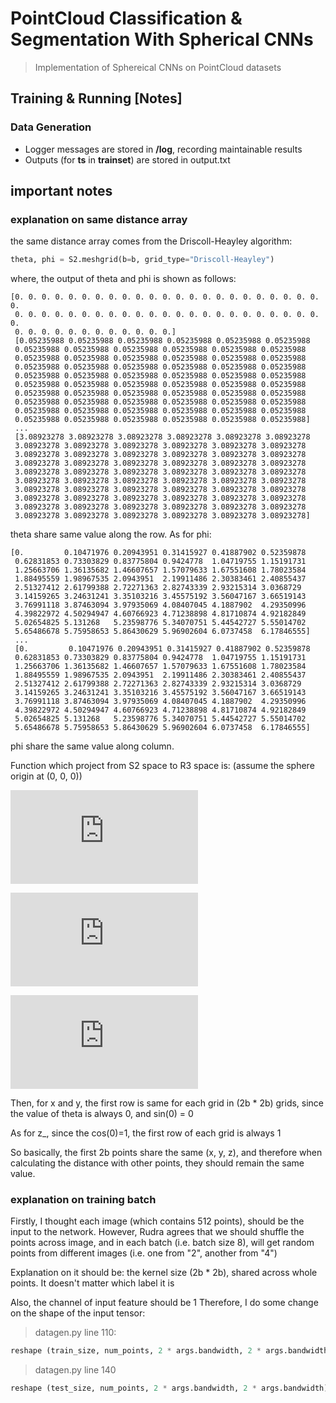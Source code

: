 # PointCloud Classification & Segmentation With Spherical CNNs
> Implementation of Sphereical CNNs on PointCloud datasets

## Training & Running [Notes]
### Data Generation
* Logger messages are stored in **/log**, recording maintainable results
* Outputs (for **ts** in **trainset**) are stored in output.txt

## important notes
### explanation on same distance array
the same distance array comes from the Driscoll-Heayley algorithm: 
```python
theta, phi = S2.meshgrid(b=b, grid_type="Driscoll-Heayley")
```
where, the output of theta and phi is shown as follows:
```
[0. 0. 0. 0. 0. 0. 0. 0. 0. 0. 0. 0. 0. 0. 0. 0. 0. 0. 0. 0. 0. 0. 0. 0.
 0. 0. 0. 0. 0. 0. 0. 0. 0. 0. 0. 0. 0. 0. 0. 0. 0. 0. 0. 0. 0. 0. 0. 0.
 0. 0. 0. 0. 0. 0. 0. 0. 0. 0. 0. 0.]
 [0.05235988 0.05235988 0.05235988 0.05235988 0.05235988 0.05235988
 0.05235988 0.05235988 0.05235988 0.05235988 0.05235988 0.05235988
 0.05235988 0.05235988 0.05235988 0.05235988 0.05235988 0.05235988
 0.05235988 0.05235988 0.05235988 0.05235988 0.05235988 0.05235988
 0.05235988 0.05235988 0.05235988 0.05235988 0.05235988 0.05235988
 0.05235988 0.05235988 0.05235988 0.05235988 0.05235988 0.05235988
 0.05235988 0.05235988 0.05235988 0.05235988 0.05235988 0.05235988
 0.05235988 0.05235988 0.05235988 0.05235988 0.05235988 0.05235988
 0.05235988 0.05235988 0.05235988 0.05235988 0.05235988 0.05235988
 0.05235988 0.05235988 0.05235988 0.05235988 0.05235988 0.05235988]
 ...
 [3.08923278 3.08923278 3.08923278 3.08923278 3.08923278 3.08923278
 3.08923278 3.08923278 3.08923278 3.08923278 3.08923278 3.08923278
 3.08923278 3.08923278 3.08923278 3.08923278 3.08923278 3.08923278
 3.08923278 3.08923278 3.08923278 3.08923278 3.08923278 3.08923278
 3.08923278 3.08923278 3.08923278 3.08923278 3.08923278 3.08923278
 3.08923278 3.08923278 3.08923278 3.08923278 3.08923278 3.08923278
 3.08923278 3.08923278 3.08923278 3.08923278 3.08923278 3.08923278
 3.08923278 3.08923278 3.08923278 3.08923278 3.08923278 3.08923278
 3.08923278 3.08923278 3.08923278 3.08923278 3.08923278 3.08923278
 3.08923278 3.08923278 3.08923278 3.08923278 3.08923278 3.08923278]
```
theta share same value along the row.
As for phi:
```
[0.         0.10471976 0.20943951 0.31415927 0.41887902 0.52359878
 0.62831853 0.73303829 0.83775804 0.9424778  1.04719755 1.15191731
 1.25663706 1.36135682 1.46607657 1.57079633 1.67551608 1.78023584
 1.88495559 1.98967535 2.0943951  2.19911486 2.30383461 2.40855437
 2.51327412 2.61799388 2.72271363 2.82743339 2.93215314 3.0368729
 3.14159265 3.24631241 3.35103216 3.45575192 3.56047167 3.66519143
 3.76991118 3.87463094 3.97935069 4.08407045 4.1887902  4.29350996
 4.39822972 4.50294947 4.60766923 4.71238898 4.81710874 4.92182849
 5.02654825 5.131268   5.23598776 5.34070751 5.44542727 5.55014702
 5.65486678 5.75958653 5.86430629 5.96902604 6.0737458  6.17846555]
 ...
 [0.         0.10471976 0.20943951 0.31415927 0.41887902 0.52359878
 0.62831853 0.73303829 0.83775804 0.9424778  1.04719755 1.15191731
 1.25663706 1.36135682 1.46607657 1.57079633 1.67551608 1.78023584
 1.88495559 1.98967535 2.0943951  2.19911486 2.30383461 2.40855437
 2.51327412 2.61799388 2.72271363 2.82743339 2.93215314 3.0368729
 3.14159265 3.24631241 3.35103216 3.45575192 3.56047167 3.66519143
 3.76991118 3.87463094 3.97935069 4.08407045 4.1887902  4.29350996
 4.39822972 4.50294947 4.60766923 4.71238898 4.81710874 4.92182849
 5.02654825 5.131268   5.23598776 5.34070751 5.44542727 5.55014702
 5.65486678 5.75958653 5.86430629 5.96902604 6.0737458  6.17846555]
```
phi share the same value along column.

Function which project from S2 space to R3 space is: (assume the sphere origin at (0, 0, 0))

![img](http://latex.codecogs.com/svg.latex?x%3Dradius%2Atorch.sin%28%5Ctheta%29%2Atorch.cos%28%5Cphi%29)

![img](http://latex.codecogs.com/svg.latex?y%3Dradius%2Atorch.sin%28%5Ctheta%29%2Atorch.sin%28%5Cphi%29)

![img](http://latex.codecogs.com/svg.latex?z%3Dradius%2Atorch.cos%28theta%29)

Then, for x and y, the first row is same for each grid in (2b * 2b) grids, since the value of theta is always 0,
and sin(0) = 0

As for z_, since the cos(0)=1, the first row of each grid is always 1

So basically, the first 2b points share the same (x, y, z), and therefore when calculating the distance with other points,
they should remain the same value.

### explanation on training batch
Firstly, I thought each image (which contains 512 points), should be the input to the network.
 However, Rudra agrees that we should shuffle the points across image, and in each batch (i.e. batch size 8),
 will get random points from different images (i.e. one from "2", another from "4")
 
 Explanation on it should be: the kernel size (2b * 2b), shared across whole points. It doesn't matter which label it is
 
 Also, the channel of input feature should be 1
 Therefore, I do some change on the shape of the input tensor:
 > datagen.py line 110: 
 ```python
reshape (train_size, num_points, 2 * args.bandwidth, 2 * args.bandwidth) -> (train_size * num_points, 1, 2 * args.bandwidth, 2 * args.bandwidth)
```

 > datagen.py line 140
 ```python
reshape (test_size, num_points, 2 * args.bandwidth, 2 * args.bandwidth) -> (test_size * num_points, 1, 2 * args.bandwidth, 2 * args.bandwidth)
```
